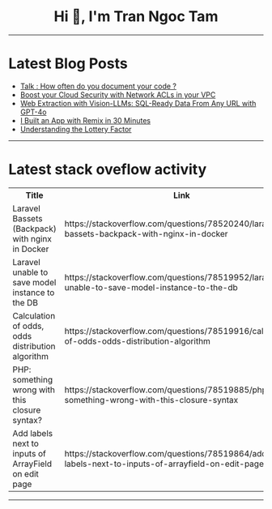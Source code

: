 <h1 align="center">Hi 👋, I'm Tran Ngoc Tam</h1>

---

# Latest Blog Posts 
<!-- BLOG-POST-LIST:START -->
- [Talk : How often do you document your code ?](https://dev.to/lotfijb/talk-how-often-do-you-document-your-code--4g9b)
- [Boost your Cloud Security with Network ACLs in your VPC](https://dev.to/fdtm/boost-your-cloud-security-with-network-acls-in-your-vpc-6c7)
- [Web Extraction with Vision-LLMs: SQL-Ready Data From Any URL with GPT-4o](https://dev.to/emcf/web-extraction-with-vision-llms-done-the-right-way-structured-data-from-any-url-with-gpt-4o-1al8)
- [I Built an App with Remix in 30 Minutes](https://dev.to/alvinslee/i-built-an-app-with-remix-in-30-minutes-219k)
- [Understanding the Lottery Factor](https://dev.to/opensauced/understanding-the-lottery-factor-41gc)
<!-- BLOG-POST-LIST:END -->

---

# Latest stack oveflow activity
<table>
  <tr><th>Title</th><th>Link</th></tr>
  <!-- STACKOVERFLOW:START --><tr><td>Laravel Bassets &lpar;Backpack&rpar; with nginx in Docker</td><td>https://stackoverflow.com/questions/78520240/laravel-bassets-backpack-with-nginx-in-docker</td></tr><tr><td>Laravel unable to save model instance to the DB</td><td>https://stackoverflow.com/questions/78519952/laravel-unable-to-save-model-instance-to-the-db</td></tr><tr><td>Calculation of odds, odds distribution algorithm</td><td>https://stackoverflow.com/questions/78519916/calculation-of-odds-odds-distribution-algorithm</td></tr><tr><td>PHP: something wrong with this closure syntax?</td><td>https://stackoverflow.com/questions/78519885/php-something-wrong-with-this-closure-syntax</td></tr><tr><td>Add labels next to inputs of ArrayField on edit page</td><td>https://stackoverflow.com/questions/78519864/add-labels-next-to-inputs-of-arrayfield-on-edit-page</td></tr><!-- STACKOVERFLOW:END -->
</table>

---


